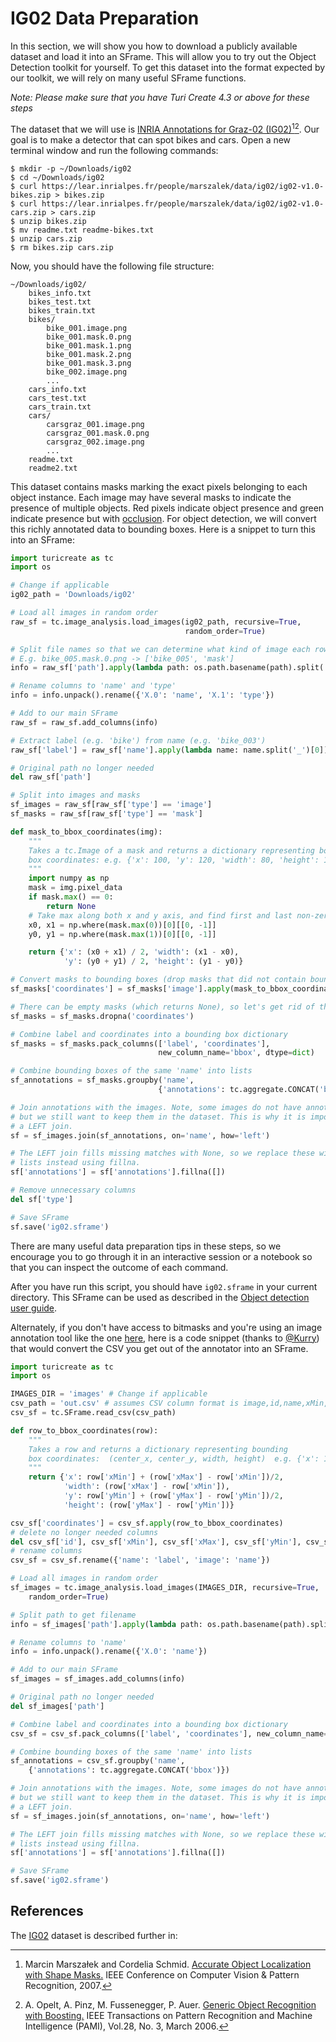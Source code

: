 # IG02 Data Preparation

In this section, we will show you how to download a publicly available dataset
and load it into an SFrame. This will allow you to try out the Object Detection
toolkit for yourself. To get this dataset into the format expected by our
toolkit, we will rely on many useful SFrame functions.

*Note: Please make sure that you have Turi Create 4.3 or above for these steps*

The dataset that we will use is [INRIA Annotations for Graz-02
(IG02)](https://lear.inrialpes.fr/people/marszalek/data/ig02/)[^1][^2]. Our goal is to
make a detector that can spot bikes and cars. Open a new terminal window and run the following commands:

```
$ mkdir -p ~/Downloads/ig02
$ cd ~/Downloads/ig02
$ curl https://lear.inrialpes.fr/people/marszalek/data/ig02/ig02-v1.0-bikes.zip > bikes.zip
$ curl https://lear.inrialpes.fr/people/marszalek/data/ig02/ig02-v1.0-cars.zip > cars.zip
$ unzip bikes.zip
$ mv readme.txt readme-bikes.txt
$ unzip cars.zip
$ rm bikes.zip cars.zip
```

Now, you should have the following file structure:

```
~/Downloads/ig02/
    bikes_info.txt
    bikes_test.txt
    bikes_train.txt
    bikes/
        bike_001.image.png
        bike_001.mask.0.png
        bike_001.mask.1.png
        bike_001.mask.2.png
        bike_001.mask.3.png
        bike_002.image.png
        ...
    cars_info.txt
    cars_test.txt
    cars_train.txt
    cars/
        carsgraz_001.image.png
        carsgraz_001.mask.0.png
        carsgraz_002.image.png
        ...
    readme.txt
    readme2.txt
```

This dataset contains masks marking the exact pixels belonging to each object
instance. Each image may have several masks to indicate the presence of
multiple objects. Red pixels indicate object presence and green indicate
presence but with [occlusion](https://en.wikipedia.org/wiki/Occultation). For
object detection, we will convert this richly annotated data to bounding boxes.
Here is a snippet to turn this into an SFrame:

```python
import turicreate as tc
import os

# Change if applicable
ig02_path = 'Downloads/ig02'

# Load all images in random order
raw_sf = tc.image_analysis.load_images(ig02_path, recursive=True,
                                       random_order=True)

# Split file names so that we can determine what kind of image each row is
# E.g. bike_005.mask.0.png -> ['bike_005', 'mask']
info = raw_sf['path'].apply(lambda path: os.path.basename(path).split('.')[:2])

# Rename columns to 'name' and 'type'
info = info.unpack().rename({'X.0': 'name', 'X.1': 'type'})

# Add to our main SFrame
raw_sf = raw_sf.add_columns(info)

# Extract label (e.g. 'bike') from name (e.g. 'bike_003')
raw_sf['label'] = raw_sf['name'].apply(lambda name: name.split('_')[0])

# Original path no longer needed
del raw_sf['path']

# Split into images and masks
sf_images = raw_sf[raw_sf['type'] == 'image']
sf_masks = raw_sf[raw_sf['type'] == 'mask']

def mask_to_bbox_coordinates(img):
    """
    Takes a tc.Image of a mask and returns a dictionary representing bounding
    box coordinates: e.g. {'x': 100, 'y': 120, 'width': 80, 'height': 120}
    """
    import numpy as np
    mask = img.pixel_data
    if mask.max() == 0:
        return None
    # Take max along both x and y axis, and find first and last non-zero value
    x0, x1 = np.where(mask.max(0))[0][[0, -1]]
    y0, y1 = np.where(mask.max(1))[0][[0, -1]]

    return {'x': (x0 + x1) / 2, 'width': (x1 - x0),
            'y': (y0 + y1) / 2, 'height': (y1 - y0)}

# Convert masks to bounding boxes (drop masks that did not contain bounding box)
sf_masks['coordinates'] = sf_masks['image'].apply(mask_to_bbox_coordinates)

# There can be empty masks (which returns None), so let's get rid of those
sf_masks = sf_masks.dropna('coordinates')

# Combine label and coordinates into a bounding box dictionary
sf_masks = sf_masks.pack_columns(['label', 'coordinates'],
                                 new_column_name='bbox', dtype=dict)

# Combine bounding boxes of the same 'name' into lists
sf_annotations = sf_masks.groupby('name',
                                 {'annotations': tc.aggregate.CONCAT('bbox')})

# Join annotations with the images. Note, some images do not have annotations,
# but we still want to keep them in the dataset. This is why it is important to
# a LEFT join.
sf = sf_images.join(sf_annotations, on='name', how='left')

# The LEFT join fills missing matches with None, so we replace these with empty
# lists instead using fillna.
sf['annotations'] = sf['annotations'].fillna([])

# Remove unnecessary columns
del sf['type']

# Save SFrame
sf.save('ig02.sframe')
```
There are many useful data preparation tips in these steps, so we encourage you
to go through it in an interactive session or a notebook so that you can
inspect the outcome of each command.

After you have run this script, you should have `ig02.sframe` in your current
directory. This SFrame can be used as described in the [Object detection user
guide](README.md).

Alternately, if you don't have access to bitmasks and you're using an image
annotation tool like the one
[here](https://github.com/sgp715/simple_image_annotator), here is a code snippet
(thanks to [@Kurry](https://github.com/Kurry))
that would convert the CSV you get out of the annotator into an SFrame.

```python
import turicreate as tc
import os

IMAGES_DIR = 'images' # Change if applicable
csv_path = 'out.csv' # assumes CSV column format is image,id,name,xMin,xMax,yMin,yMax
csv_sf = tc.SFrame.read_csv(csv_path)

def row_to_bbox_coordinates(row):
    """
    Takes a row and returns a dictionary representing bounding
    box coordinates:  (center_x, center_y, width, height)  e.g. {'x': 100, 'y': 120, 'width': 80, 'height': 120}
    """
    return {'x': row['xMin'] + (row['xMax'] - row['xMin'])/2,
            'width': (row['xMax'] - row['xMin']),
            'y': row['yMin'] + (row['yMax'] - row['yMin'])/2,
            'height': (row['yMax'] - row['yMin'])}

csv_sf['coordinates'] = csv_sf.apply(row_to_bbox_coordinates)
# delete no longer needed columns
del csv_sf['id'], csv_sf['xMin'], csv_sf['xMax'], csv_sf['yMin'], csv_sf['yMax']
# rename columns
csv_sf = csv_sf.rename({'name': 'label', 'image': 'name'})

# Load all images in random order
sf_images = tc.image_analysis.load_images(IMAGES_DIR, recursive=True,
    random_order=True)

# Split path to get filename
info = sf_images['path'].apply(lambda path: os.path.basename(path).split('/')[:1])

# Rename columns to 'name'
info = info.unpack().rename({'X.0': 'name'})

# Add to our main SFrame
sf_images = sf_images.add_columns(info)

# Original path no longer needed
del sf_images['path']

# Combine label and coordinates into a bounding box dictionary
csv_sf = csv_sf.pack_columns(['label', 'coordinates'], new_column_name='bbox', dtype=dict)

# Combine bounding boxes of the same 'name' into lists
sf_annotations = csv_sf.groupby('name',
    {'annotations': tc.aggregate.CONCAT('bbox')})

# Join annotations with the images. Note, some images do not have annotations,
# but we still want to keep them in the dataset. This is why it is important to
# a LEFT join.
sf = sf_images.join(sf_annotations, on='name', how='left')

# The LEFT join fills missing matches with None, so we replace these with empty
# lists instead using fillna.
sf['annotations'] = sf['annotations'].fillna([])

# Save SFrame
sf.save('ig02.sframe')
```

## References

The [IG02](lear.inrialpes.fr/people/marszalek/data/ig02/) dataset is described
further in:

[^1]: Marcin Marszałek and Cordelia Schmid. [Accurate Object Localization with Shape Masks.](http://lear.inrialpes.fr/pubs/2007/MS07a/) IEEE Conference on Computer Vision & Pattern Recognition, 2007.

[^2]: A. Opelt, A. Pinz, M. Fussenegger, P. Auer. [Generic Object Recognition with Boosting.](http://www.emt.tugraz.at/~opelt/download_data/Generic_object_recognition_with_boosting.pdf) IEEE Transactions on Pattern Recognition and Machine Intelligence (PAMI), Vol.28, No. 3, March 2006.

